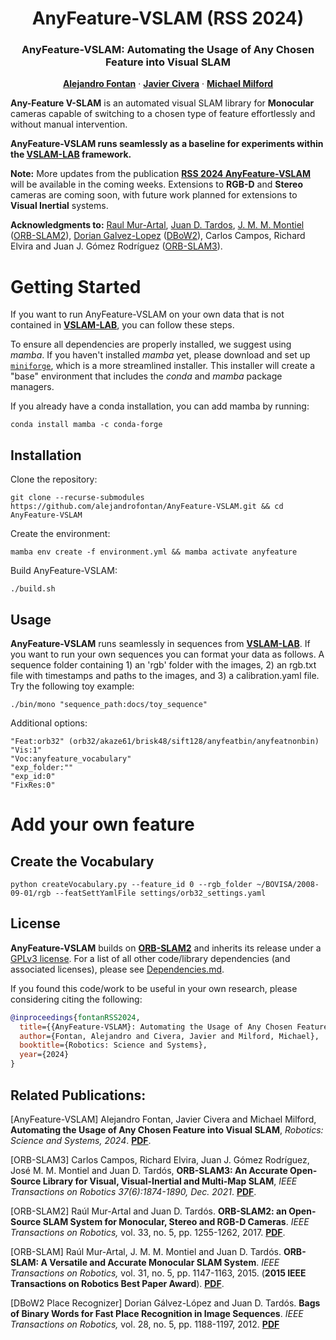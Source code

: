 [comment]: <> (# AnyFeature-VSLAM)

<!-- PROJECT LOGO -->

<p align="center">
  <h1 align="center"> AnyFeature-VSLAM  (RSS 2024)
  <h3 align="center"> AnyFeature-VSLAM: Automating the Usage of Any Chosen Feature into Visual SLAM</h3>  
  </h1>
  <p align="center">
    <a href="https://scholar.google.com/citations?user=SDtnGogAAAAJ&hl=en&oi=a"><strong>Alejandro Fontan</strong></a>
    ·
    <a href="https://scholar.google.com/citations?user=j_sMzokAAAAJ&hl=en&oi=a"><strong>Javier Civera</strong></a>
    ·
    <a href="https://scholar.google.com/citations?user=TDSmCKgAAAAJ&hl=en&oi=ao"><strong>Michael Milford</strong></a>
  </p>

**Any-Feature V-SLAM** is an automated visual SLAM library for **Monocular** cameras capable of switching to a chosen type of feature effortlessly and without manual intervention. 

**AnyFeature-VSLAM runs seamlessly as a baseline for experiments within the  [VSLAM-LAB](https://github.com/alejandrofontan/VSLAM-LAB) framework.** 

**Note:** More updates from the publication [**RSS 2024 AnyFeature-VSLAM**](https://roboticsconference.org/program/papers/84/) will be available in the coming weeks. Extensions to **RGB-D** and **Stereo** cameras are coming soon, with future work planned for extensions to **Visual Inertial** systems.

**Acknowledgments to:** [Raul Mur-Artal](http://webdiis.unizar.es/~raulmur/), [Juan D. Tardos](http://webdiis.unizar.es/~jdtardos/), [J. M. M. Montiel](http://webdiis.unizar.es/~josemari/) ([ORB-SLAM2](https://github.com/raulmur/ORB_SLAM2)), [Dorian Galvez-Lopez](http://doriangalvez.com/) ([DBoW2](https://github.com/dorian3d/DBoW2)), Carlos Campos, Richard Elvira and Juan J. Gómez Rodríguez ([ORB-SLAM3](https://github.com/UZ-SLAMLab/ORB_SLAM3)).


# Getting Started
If you want to run AnyFeature-VSLAM on your own data that is not contained in  [**VSLAM-LAB**](https://github.com/alejandrofontan/VSLAM-LAB), you can follow these steps.

To ensure all dependencies are properly installed, we suggest using *mamba*. If you haven't installed *mamba* yet, please download and set up [`miniforge`](https://github.com/conda-forge/miniforge), which is a more streamlined installer. This installer will create a "base" environment that includes the *conda* and *mamba* package managers.

If you already have a conda installation, you can add mamba by running:
```
conda install mamba -c conda-forge
```

## Installation
Clone the repository:
```
git clone --recurse-submodules https://github.com/alejandrofontan/AnyFeature-VSLAM.git && cd AnyFeature-VSLAM
```
Create the environment:
```
mamba env create -f environment.yml && mamba activate anyfeature
```
Build AnyFeature-VSLAM:
```
./build.sh
```

## Usage

**AnyFeature-VSLAM** runs seamlessly in sequences from [**VSLAM-LAB**](https://github.com/alejandrofontan/VSLAM-LAB). If you want to run your own sequences you can format your data as follows. A sequence folder containing 1) an 'rgb' folder with the images, 2) an rgb.txt file with timestamps and paths to the images, and 3) a calibration.yaml file. Try the following toy example:
```
./bin/mono "sequence_path:docs/toy_sequence"
```
Additional options:
```
"Feat:orb32" (orb32/akaze61/brisk48/sift128/anyfeatbin/anyfeatnonbin)
"Vis:1"
"Voc:anyfeature_vocabulary"
"exp_folder:""
"exp_id:0"
"FixRes:0"
```

# Add your own feature

## Create the Vocabulary
```
python createVocabulary.py --feature_id 0 --rgb_folder ~/BOVISA/2008-09-01/rgb --featSettYamlFile settings/orb32_settings.yaml
```

## License
**AnyFeature-VSLAM** builds on [**ORB-SLAM2**](https://github.com/raulmur/ORB_SLAM2) and inherits its release under a [GPLv3 license](https://github.com/alejandrofontan/AnyFeature-VSLAM/blob/main/docs/License-gpl.txt). For a list of all other code/library dependencies (and associated licenses), please see [Dependencies.md](https://github.com/alejandrofontan/AnyFeature-VSLAM/blob/main/docs/Dependencies.md).

If you found this code/work to be useful in your own research, please considering citing the following:
```bibtex
@inproceedings{fontanRSS2024,
  title={{AnyFeature-VSLAM}: Automating the Usage of Any Chosen Feature into Visual SLAM},
  author={Fontan, Alejandro and Civera, Javier and Milford, Michael},
  booktitle={Robotics: Science and Systems},
  year={2024}
}

```

## Related Publications:
[AnyFeature-VSLAM] Alejandro Fontan, Javier Civera and Michael Milford, **Automating the Usage of Any Chosen Feature into Visual SLAM**, *Robotics: Science and Systems, 2024*. **[PDF](https://roboticsconference.org/program/papers/84/)**.

[ORB-SLAM3] Carlos Campos, Richard Elvira, Juan J. Gómez Rodríguez, José M. M. Montiel and Juan D. Tardós, **ORB-SLAM3: An Accurate Open-Source Library for Visual, Visual-Inertial and Multi-Map SLAM**, *IEEE Transactions on Robotics 37(6):1874-1890, Dec. 2021*. **[PDF](https://arxiv.org/abs/2007.11898)**.

[ORB-SLAM2] Raúl Mur-Artal and Juan D. Tardós. **ORB-SLAM2: an Open-Source SLAM System for Monocular, Stereo and RGB-D Cameras**. *IEEE Transactions on Robotics,* vol. 33, no. 5, pp. 1255-1262, 2017. **[PDF](https://128.84.21.199/pdf/1610.06475.pdf)**.

[ORB-SLAM] Raúl Mur-Artal, J. M. M. Montiel and Juan D. Tardós. **ORB-SLAM: A Versatile and Accurate Monocular SLAM System**. *IEEE Transactions on Robotics,* vol. 31, no. 5, pp. 1147-1163, 2015. (**2015 IEEE Transactions on Robotics Best Paper Award**). **[PDF](http://webdiis.unizar.es/~raulmur/MurMontielTardosTRO15.pdf)**.

[DBoW2 Place Recognizer] Dorian Gálvez-López and Juan D. Tardós. **Bags of Binary Words for Fast Place Recognition in Image Sequences**. *IEEE Transactions on Robotics,* vol. 28, no. 5, pp.  1188-1197, 2012. **[PDF](http://doriangalvez.com/php/dl.php?dlp=GalvezTRO12.pdf)**
